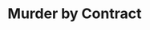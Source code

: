 ---
title: "Murder by Contract"
year: 1958
rating: 4
stars: "★★★★"
liked: true
rewatched: false
permalink: "murder-by-contract"
watched_on: 2024-12-22
---